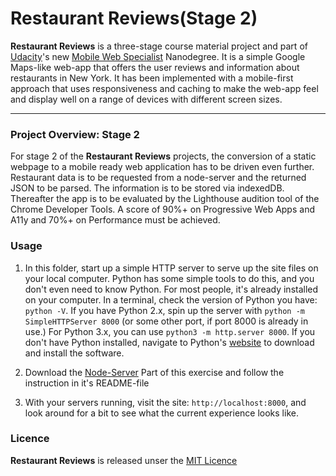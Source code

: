 # Restaurant Reviews(Stage 2)

**Restaurant Reviews** is a three-stage course material project and part of [Udacity](https://www.udacity.com/)'s new [Mobile Web Specialist](https://www.udacity.com/course/mobile-web-specialist-nanodegree--nd024) Nanodegree. It is a simple Google Maps-like web-app that offers the user reviews and information about restaurants in New York. It has been implemented with a mobile-first approach that uses responsiveness and caching to make the web-app feel and display well on a range of devices with different screen sizes.

---
### Project Overview: Stage 2

For stage 2 of the **Restaurant Reviews** projects, the conversion of a static webpage to a mobile ready web application has to be driven even further. Restaurant data is to be requested from a node-server and the returned JSON to be parsed. The information is to be stored via indexedDB. Thereafter the app is to be evaluated by the Lighthouse audition tool of the Chrome Developer Tools. A score of 90%+ on Progressive Web Apps and A11y and 70%+ on Performance must be achieved.



### Usage

1. In this folder, start up a simple HTTP server to serve up the site files on your local computer. Python has some simple tools to do this, and you don't even need to know Python. For most people, it's already installed on your computer.
In a terminal, check the version of Python you have: `python -V`.
If you have Python 2.x, spin up the server with `python -m SimpleHTTPServer 8000` (or some other port, if port 8000 is already in use.) For Python 3.x, you can use `python3 -m http.server 8000`.
If you don't have Python installed, navigate to Python's [website](https://www.python.org/) to download and install the software.

2. Download the [Node-Server](https://github.com/udacity/mws-restaurant-stage-2) Part of this exercise and follow the instruction in it's README-file

3. With your servers running, visit the site: `http://localhost:8000`, and look around for a bit to see what the current experience looks like.



### Licence

**Restaurant Reviews** is released unser the [MIT Licence](https://opensource.org/licenses/MIT)
